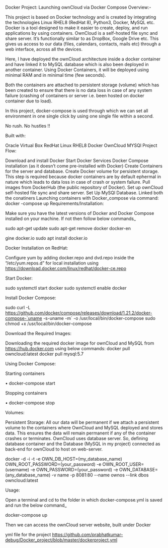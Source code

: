 Docker Project: Launching ownCloud via Docker Compose
Overview:-

This project is based on Docker technology and is created by integrating the technologies Linux RHEL8 (RedHat 8), Python3, Docker, MySQL etc. Docker is a tool designed to make it easier to create, deploy, and run applications by using containers. OwnCloud is a self-hosted file sync and share server. It’s functionally similar to as DropBox, Google Drive etc. This gives us access to our data (files, calendars, contacts, mails etc) through a web interface, across all the devices.

Here, I have deployed the ownCloud architecture inside a docker container and have linked it to MySQL database which is also been deployed in another container. Using Docker Containers, it will be deployed using minimal RAM and in minimal time (few seconds).

Both the containers are attached to persistent storage (volume) which has been created to ensure that there is no data loss in case of any system failure (crashing of containers or server i.e. been hosted on docker container due to load).

In this project, docker-compose is used through which we can set all environment in one single click by using one single file within a second.

No rush. No hustles !!

Built with:

Oracle Virtual Box
RedHat Linux RHEL8
Docker
OwnCloud
MYSQl
Project Flow:

Download and install Docker
Start Docker Services
Docker Compose installation (as it doesn’t come pre-installed with Docker)
Create Containers for the server and database.
Create Docker volume for persistent storage. This step is required because docker containers are by default ephermal in nature which leads to data loss in case of crash or system failure.
Pull images from DockerHub (the public repository of Docker).
Set up ownCloud self-hosted file sync and share server.
Set Up MySQl Database.
Linked both the conatiners
Launching containers with Docker_compose via command: docker -compose up
Requirements/Installation:

Make sure you have the latest versions of Docker and Docker Compose installed on your machine. If not then follow below commands_

sudo apt-get update sudo apt-get remove docker docker-en

gine docker.io sudo apt install docker.io

Docker Installation on RedHat:

Configure yum by adding docker.repo and dvd.repo inside the “/etc/yum.repos.d” for local installation using https://download.docker.com/linux/redhat/docker-ce.repo

Start Docker:

sudo systemctl start docker sudo systemctl enable docker

Install Docker Compose:

sudo curl -L https://github.com/docker/compose/releases/download/1.21.2/docker-compose-`uname -s-uname -m` -o /usr/local/bin/docker-compose sudo chmod +x /usr/local/bin/docker-compose

Download the Required Images:

Downloading the required docker image for ownCloud and MySQL from https://hub.docker.com using below commands: docker pull owncloud:latest docker pull mysql:5.7

Using Docker Compose:

Starting containers

• docker-compose start

Stopping containers

• docker-compose stop

Volumes:

Persistent Storage: All our data will be permanent if we attach a persistent volume to the containers where OwnCloud and MySQL deployed and stores data. This ensures the data will remain permanent if any of the container crashes or terminates. OwnCloud uses database server. So, defining database container and the Database (MySQL in my project) connected as back-end for ownCloud to host on web-server.

docker -d -i -t -e OWN_DB_HOST=(my_database_name) OWN_ROOT_PASSWORD=(your_password) -e OWN_ROOT_USER=(username) -e OWN_PASSWORD=(your_password) -e OWN_DATABASE= (any_database_name) -v name -p 8081:80 --name ownos --link dbos owncloud:latest

Usage:

Open a terminal and cd to the folder in which docker-compose.yml is saved and run the below command_

docker-compose up

Then we can access the ownCloud server website, built under Docker



yml file for the project 
https://github.com/prabhatkumar-debug/Docker_project/blob/master/dockerproject.yml
